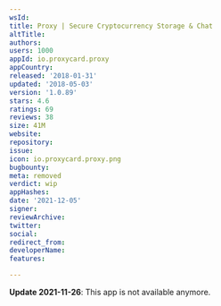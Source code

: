 ```yaml
---
wsId: 
title: Proxy | Secure Cryptocurrency Storage & Chat
altTitle: 
authors: 
users: 1000
appId: io.proxycard.proxy
appCountry: 
released: '2018-01-31'
updated: '2018-05-03'
version: '1.0.89'
stars: 4.6
ratings: 69
reviews: 38
size: 41M
website: 
repository: 
issue: 
icon: io.proxycard.proxy.png
bugbounty: 
meta: removed
verdict: wip
appHashes: 
date: '2021-12-05'
signer: 
reviewArchive: 
twitter: 
social: 
redirect_from: 
developerName: 
features: 

---
```


**Update 2021-11-26**: This app is not available anymore.

